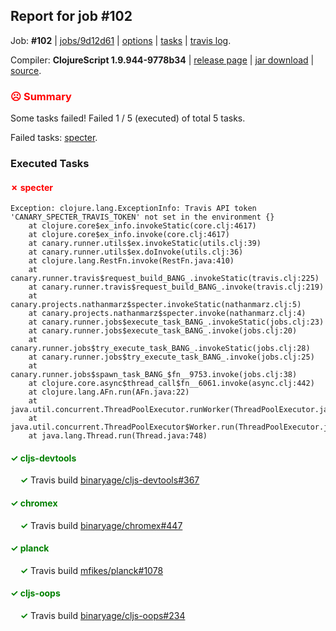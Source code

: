 ## Report for job #102

Job: **#102** | [jobs/9d12d61](https://github.com/cljs-oss/canary/commit/9d12d61688d80739705a9c0e6c0034035bd0f10e) | [options](options.edn) | [tasks](tasks.edn) | [travis log](https://travis-ci.org/cljs-oss/canary/builds/282116949).

Compiler: **ClojureScript 1.9.944-9778b34** | [release page](https://github.com/cljs-oss/canary/releases/tag/r1.9.944-9778b34) | [jar download](https://github.com/cljs-oss/canary/releases/download/r1.9.944-9778b34/clojurescript-1.9.944-9778b34.jar) | [source](https://github.com/clojure/clojurescript/commit/9778b34d9e988a28c64133c4751d235bbbd3e966).

### <b style='color:red'>☹ Summary</b>

Some tasks failed! Failed 1 / 5 (executed) of total 5 tasks.

Failed tasks: [specter](#-specter).

### Executed Tasks

#### <b style='color:red'>&#x2717; specter</b>
```
Exception: clojure.lang.ExceptionInfo: Travis API token 'CANARY_SPECTER_TRAVIS_TOKEN' not set in the environment {}
	at clojure.core$ex_info.invokeStatic(core.clj:4617)
	at clojure.core$ex_info.invoke(core.clj:4617)
	at canary.runner.utils$ex.invokeStatic(utils.clj:39)
	at canary.runner.utils$ex.doInvoke(utils.clj:36)
	at clojure.lang.RestFn.invoke(RestFn.java:410)
	at canary.runner.travis$request_build_BANG_.invokeStatic(travis.clj:225)
	at canary.runner.travis$request_build_BANG_.invoke(travis.clj:219)
	at canary.projects.nathanmarz$specter.invokeStatic(nathanmarz.clj:5)
	at canary.projects.nathanmarz$specter.invoke(nathanmarz.clj:4)
	at canary.runner.jobs$execute_task_BANG_.invokeStatic(jobs.clj:23)
	at canary.runner.jobs$execute_task_BANG_.invoke(jobs.clj:20)
	at canary.runner.jobs$try_execute_task_BANG_.invokeStatic(jobs.clj:28)
	at canary.runner.jobs$try_execute_task_BANG_.invoke(jobs.clj:25)
	at canary.runner.jobs$spawn_task_BANG_$fn__9753.invoke(jobs.clj:38)
	at clojure.core.async$thread_call$fn__6061.invoke(async.clj:442)
	at clojure.lang.AFn.run(AFn.java:22)
	at java.util.concurrent.ThreadPoolExecutor.runWorker(ThreadPoolExecutor.java:1149)
	at java.util.concurrent.ThreadPoolExecutor$Worker.run(ThreadPoolExecutor.java:624)
	at java.lang.Thread.run(Thread.java:748)

```

#### <b style='color:green'>&#x2713; cljs-devtools</b>
&nbsp;&nbsp;&nbsp;&nbsp;<b style='color:green'>&#x2713;</b> Travis build [binaryage/cljs-devtools#367](https://travis-ci.org/binaryage/cljs-devtools/builds/282117758)<br>

#### <b style='color:green'>&#x2713; chromex</b>
&nbsp;&nbsp;&nbsp;&nbsp;<b style='color:green'>&#x2713;</b> Travis build [binaryage/chromex#447](https://travis-ci.org/binaryage/chromex/builds/282117775)<br>

#### <b style='color:green'>&#x2713; planck</b>
&nbsp;&nbsp;&nbsp;&nbsp;<b style='color:green'>&#x2713;</b> Travis build [mfikes/planck#1078](https://travis-ci.org/mfikes/planck/builds/282117777)<br>

#### <b style='color:green'>&#x2713; cljs-oops</b>
&nbsp;&nbsp;&nbsp;&nbsp;<b style='color:green'>&#x2713;</b> Travis build [binaryage/cljs-oops#234](https://travis-ci.org/binaryage/cljs-oops/builds/282117784)<br>